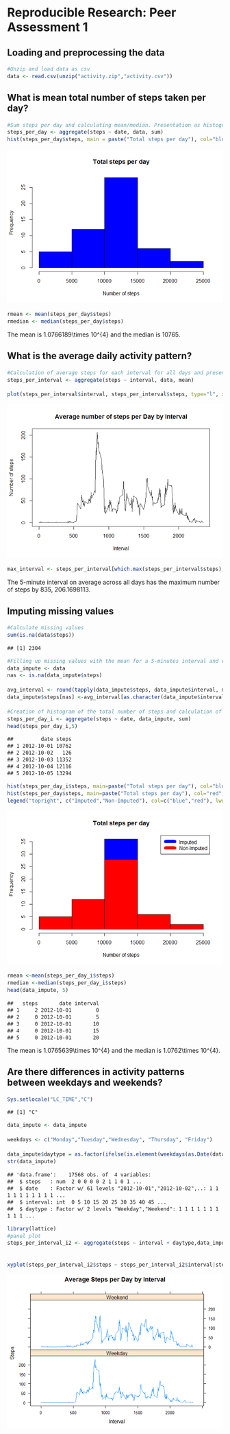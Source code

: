 # Reproducible Research: Peer Assessment 1


## Loading and preprocessing the data

```r
#Unzip and load data as csv
data <- read.csv(unzip("activity.zip","activity.csv"))
```

## What is mean total number of steps taken per day?

```r
#Sum steps per day and calculating mean/median. Presentation as histogram
steps_per_day <- aggregate(steps ~ date, data, sum)
hist(steps_per_day$steps, main = paste("Total steps per day"), col="blue", xlab="Number of steps")
```

![](PA1_template_files/figure-html/unnamed-chunk-2-1.png)<!-- -->

```r
rmean <- mean(steps_per_day$steps)
rmedian <- median(steps_per_day$steps)
```
The mean is 1.0766189\times 10^{4} and the median is 10765.

## What is the average daily activity pattern?

```r
#Calculation of average steps for each interval for all days and presentation as #plot Extract max average
steps_per_interval <- aggregate(steps ~ interval, data, mean)

plot(steps_per_interval$interval, steps_per_interval$steps, type="l", xlab="Interval", ylab="Number of steps", main="Average number of steps per Day by Interval")
```

![](PA1_template_files/figure-html/unnamed-chunk-3-1.png)<!-- -->

```r
max_interval <- steps_per_interval[which.max(steps_per_interval$steps),]
```

The 5-minute interval on average across all days has the maximum number of steps by 835, 206.1698113.

## Imputing missing values

```r
#Calculate missing values
sum(is.na(data$steps))
```

```
## [1] 2304
```

```r
#Filling up missing values with the mean for a 5-minutes interval and creating new dataset with filled up missing values
data_impute <- data
nas <- is.na(data_impute$steps)

avg_interval <- round(tapply(data_impute$steps, data_impute$interval, mean, na.rm=TRUE, simplify = TRUE))
data_impute$steps[nas] <-avg_interval[as.character(data_impute$interval[nas])]

#Creation of histogram of the total number of steps and calculation of the mean and median total number of steps per day
steps_per_day_i <- aggregate(steps ~ date, data_impute, sum)
head(steps_per_day_i,5)
```

```
##         date steps
## 1 2012-10-01 10762
## 2 2012-10-02   126
## 3 2012-10-03 11352
## 4 2012-10-04 12116
## 5 2012-10-05 13294
```

```r
hist(steps_per_day_i$steps, main=paste("Total steps per day"), col="blue", xlab="Number of steps")
hist(steps_per_day$steps, main=paste("Total steps per day"), col="red", xlab="Number of steps", add=T)
legend("topright", c("Imputed","Non-Imputed"), col=c("blue","red"), lwd=10)
```

![](PA1_template_files/figure-html/unnamed-chunk-4-1.png)<!-- -->

```r
rmean <-mean(steps_per_day_i$steps)
rmedian <-median(steps_per_day_i$steps)
head(data_impute, 5)
```

```
##   steps       date interval
## 1     2 2012-10-01        0
## 2     0 2012-10-01        5
## 3     0 2012-10-01       10
## 4     0 2012-10-01       15
## 5     0 2012-10-01       20
```
The mean is 1.0765639\times 10^{4} and the median is 1.0762\times 10^{4}.

## Are there differences in activity patterns between weekdays and weekends?

```r
Sys.setlocale("LC_TIME","C")
```

```
## [1] "C"
```

```r
data_impute <- data_impute

weekdays <- c("Monday","Tuesday","Wednesday", "Thursday", "Friday")

data_impute$daytype = as.factor(ifelse(is.element(weekdays(as.Date(data_impute$date)),weekdays),"Weekday","Weekend"))
str(data_impute)
```

```
## 'data.frame':	17568 obs. of  4 variables:
##  $ steps   : num  2 0 0 0 0 2 1 1 0 1 ...
##  $ date    : Factor w/ 61 levels "2012-10-01","2012-10-02",..: 1 1 1 1 1 1 1 1 1 1 ...
##  $ interval: int  0 5 10 15 20 25 30 35 40 45 ...
##  $ daytype : Factor w/ 2 levels "Weekday","Weekend": 1 1 1 1 1 1 1 1 1 1 ...
```

```r
library(lattice)
#panel plot 
steps_per_interval_i2 <- aggregate(steps ~ interval + daytype,data_impute,mean)


xyplot(steps_per_interval_i2$steps ~ steps_per_interval_i2$interval|steps_per_interval_i2$daytype, main="Average Steps per Day by Interval", xlab="Interval", ylab="Steps", layout=c(1,2), type="l")
```

![](PA1_template_files/figure-html/unnamed-chunk-5-1.png)<!-- -->

